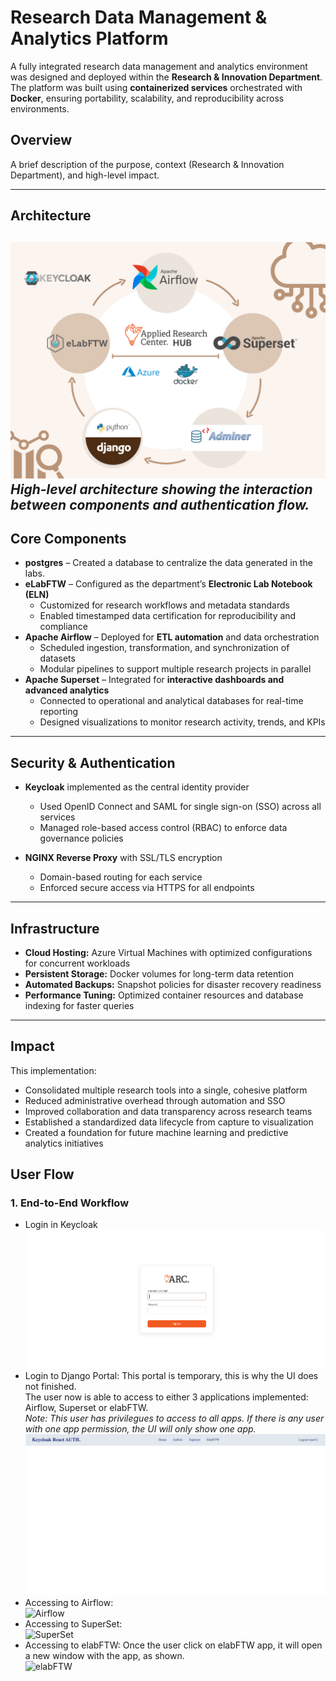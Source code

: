 # **Research Data Management & Analytics Platform**

A fully integrated research data management and analytics environment was designed and deployed within the **Research & Innovation Department**.  
The platform was built using **containerized services** orchestrated with **Docker**, ensuring portability, scalability, and reproducibility across environments.


##  Overview
A brief description of the purpose, context (Research & Innovation Department), and high-level impact.

---
##  Architecture

![Platform Architecture Diagram](src/Main.png)  
*High-level architecture showing the interaction between components and authentication flow.*
---
## **Core Components**

- **postgres** – Created a database to centralize the data generated in the labs.
- **eLabFTW** – Configured as the department’s **Electronic Lab Notebook (ELN)**  
  - Customized for research workflows and metadata standards  
  - Enabled timestamped data certification for reproducibility and compliance  
- **Apache Airflow** – Deployed for **ETL automation** and data orchestration
  - Scheduled ingestion, transformation, and synchronization of datasets  
  - Modular pipelines to support multiple research projects in parallel  
- **Apache Superset** – Integrated for **interactive dashboards and advanced analytics**  
  - Connected to operational and analytical databases for real-time reporting  
  - Designed visualizations to monitor research activity, trends, and KPIs  

---

## **Security & Authentication**

- **Keycloak** implemented as the central identity provider  
  - Used OpenID Connect and SAML for single sign-on (SSO) across all services  
  - Managed role-based access control (RBAC) to enforce data governance policies  

- **NGINX Reverse Proxy** with SSL/TLS encryption
  - Domain-based routing for each service  
  - Enforced secure access via HTTPS for all endpoints  

---

## **Infrastructure**

- **Cloud Hosting:** Azure Virtual Machines with optimized configurations for concurrent workloads  
- **Persistent Storage:** Docker volumes for long-term data retention  
- **Automated Backups:** Snapshot policies for disaster recovery readiness  
- **Performance Tuning:** Optimized container resources and database indexing for faster queries  

---

## **Impact**

This implementation:  

- Consolidated multiple research tools into a single, cohesive platform 
- Reduced administrative overhead through automation and SSO  
- Improved collaboration and data transparency across research teams  
- Established a standardized data lifecycle from capture to visualization  
- Created a foundation for future machine learning and predictive analytics initiatives  

##  User Flow

### 1. End-to-End Workflow
- Login in Keycloak
  ![Login Keycloak](src/23.png)
- Login to Django Portal: This portal is temporary, this is why the UI does not finished.  
  The user now is able to access to either 3 applications implemented: Airflow, Superset or elabFTW.  
  _Note: This user has privilegues to access to all apps. If there is any user with one app permission, the UI will only show one app._  
  ![Login Keycloak](src/7.png)
- Accessing to Airflow:  
  ![Airflow](src/airflow.gif)
- Accessing to SuperSet:  
  ![SuperSet](src/superset.gif)
- Accessing to elabFTW: Once the user click on elabFTW app, it will open a new window with the app, as shown.  
  ![elabFTW](src/elabftw.gif)


